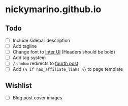 # nickymarino.github.io

## Todo

- [ ] Include sidebar description
- [ ] Add tagline
- [ ] Change font to [Inter UI](https://rsms.me/inter/) (Headers should be bold)
- [ ] Add tag system
- [ ] `/random` redirects to [fourth post](https://xkcd.com/221/)
- [ ] Add `{% if has_affiliate_links %}` to page template

## Wishlist
- [ ] Blog post cover images
